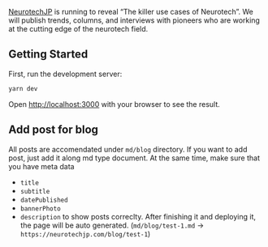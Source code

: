 
[NeurotechJP](https://neurotechjp.com) is running to reveal “The killer use cases of Neurotech”. We will publish trends, columns, and interviews with pioneers who are working at the cutting edge of the neurotech field.

## Getting Started

First, run the development server:

```bash
yarn dev
```

Open [http://localhost:3000](http://localhost:3000) with your browser to see the result.

## Add post for blog

All posts are accomendated under `md/blog` directory.
If you want to add post, just add it along md type document. At the same time, make sure that you have meta data

- `title`
- `subtitle`
- `datePublished`
- `bannerPhoto`
- `description`
  to show posts correclty.
  After finishing it and deploying it, the page will be auto generated.
  (`md/blog/test-1.md` -> `https://neurotechjp.com/blog/test-1`)
